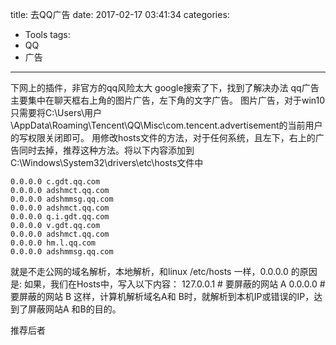 title: 去QQ广告
date: 2017-02-17 03:41:34
categories:
- Tools
tags:
- QQ
- 广告
---
下网上的插件，非官方的qq风险太大
google搜索了下，找到了解决办法
qq广告主要集中在聊天框右上角的图片广告，左下角的文字广告。
图片广告，对于win10只需要将C:\Users\用户\AppData\Roaming\Tencent\QQ\Misc\com.tencent.advertisement的当前用户的写权限关闭即可。
用修改hosts文件的方法，对于任何系统，且左下，右上的广告同时去掉，推荐这种方法。将以下内容添加到C:\Windows\System32\drivers\etc\hosts文件中

    0.0.0.0 c.gdt.qq.com
    0.0.0.0 adshmct.qq.com
    0.0.0.0 adshmmsg.qq.com
    0.0.0.0 adshmct.qq.com
    0.0.0.0 q.i.gdt.qq.com
    0.0.0.0 v.gdt.qq.com
    0.0.0.0 adshmct.qq.com
    0.0.0.0 hm.l.qq.com
    0.0.0.0 adshmmsg.qq.com

就是不走公网的域名解析，本地解析，和linux  /etc/hosts 一样，0.0.0.0 的原因是:
如果，我们在Hosts中，写入以下内容：
127.0.0.1 # 要屏蔽的网站 A
0.0.0.0 # 要屏蔽的网站 B
这样，计算机解析域名A和 B时，就解析到本机IP或错误的IP，达到了屏蔽网站A 和B的目的。

推荐后者

